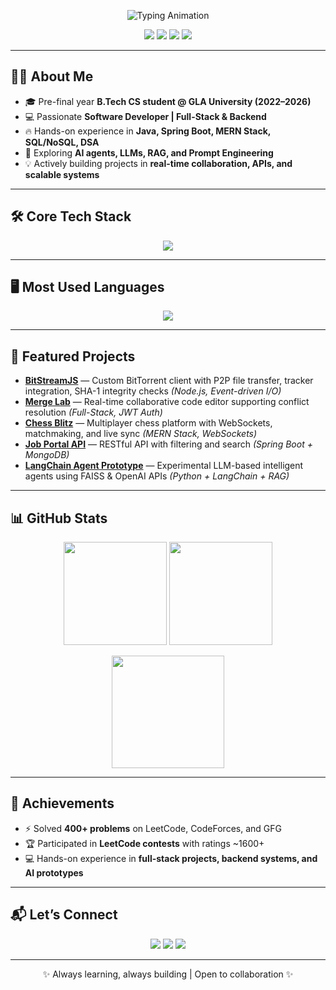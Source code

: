 <!-- Tej Prakash Singh | GitHub Profile README -->

<!-- Animated Intro -->

<p align="center">
  <img src="https://readme-typing-svg.demolab.com?font=Fira+Code&size=26&pause=1000&center=true&vCenter=true&width=600&lines=Hi%2C+I'm+Tej+Prakash+Singh+%F0%9F%91%8B;Software+Developer+%26+Full-Stack+Engineer;Java+%7C+Spring+Boot+%7C+MERN+%7C+AI;Always+Learning+%26+Building" alt="Typing Animation" />
</p>

<!-- Badges -->
<p align="center">
  <a href="mailto:tejgps31@gmail.com"><img src="https://img.shields.io/badge/Email-Contact-red?style=for-the-badge&logo=gmail" /></a>
  <a href="https://www.linkedin.com/in/tejprakashsingh-eng/"><img src="https://img.shields.io/badge/LinkedIn-Connect-blue?style=for-the-badge&logo=linkedin" /></a>
  <a href="https://github.com/Tejprakashsing"><img src="https://img.shields.io/badge/GitHub-Follow-black?style=for-the-badge&logo=github" /></a>
  <a href="https://leetcode.com/u/Tej_prakash_singh/"><img src="https://img.shields.io/badge/LeetCode-Profile-orange?style=for-the-badge&logo=leetcode" /></a>
</p>

---

## 👨‍💻 About Me
- 🎓 Pre-final year **B.Tech CS student @ GLA University (2022–2026)**  
- 💻 Passionate **Software Developer | Full-Stack & Backend**  
- 🔥 Hands-on experience in **Java, Spring Boot, MERN Stack, SQL/NoSQL, DSA**  
- 🌱 Exploring **AI agents, LLMs, RAG, and Prompt Engineering**  
- 💡 Actively building projects in **real-time collaboration, APIs, and scalable systems**  

---

## 🛠️ Core Tech Stack
<p align="center">
  <img src="https://skillicons.dev/icons?i=java,spring,mysql,mongodb,react,nodejs,express,javascript,html,css,git,github,postman,swagger,intellij,vscode,python" />
</p>

---

## 🖥️ Most Used Languages
<p align="center">
  <img src="https://skillicons.dev/icons?i=java,javascript,html,css,python,spring,nodejs" />
</p>

---

## 🚀 Featured Projects
- **[BitStreamJS](https://github.com/Tejprakashsing/Wander-Lust---project)** — Custom BitTorrent client with P2P file transfer, tracker integration, SHA-1 integrity checks *(Node.js, Event-driven I/O)*  
- **[Merge Lab](https://github.com/Tejprakashsing/MergeLab)** — Real-time collaborative code editor supporting conflict resolution *(Full-Stack, JWT Auth)*  
- **[Chess Blitz](https://github.com/Tejprakashsing/Chess-Blitz---project)** — Multiplayer chess platform with WebSockets, matchmaking, and live sync *(MERN Stack, WebSockets)*  
- **[Job Portal API](https://github.com/Tejprakashsing/Job-Portal-API)** — RESTful API with filtering and search *(Spring Boot + MongoDB)*  
- **[LangChain Agent Prototype](#)** — Experimental LLM-based intelligent agents using FAISS & OpenAI APIs *(Python + LangChain + RAG)*  

---

## 📊 GitHub Stats
<p align="center">
  <img src="https://github-readme-stats.vercel.app/api?username=Tejprakashsing&show_icons=true&theme=radical&count_private=true" height="165" />
  <img src="https://github-readme-stats.vercel.app/api/top-langs/?username=Tejprakashsing&layout=compact&theme=radical&hide=css,html" height="165" />
</p>
<p align="center">
  <img src="https://streak-stats.demolab.com?user=Tejprakashsing&theme=radical" height="180" />
</p>

---

## 🏅 Achievements
- ⚡ Solved **400+ problems** on LeetCode, CodeForces, and GFG  
- 🏆 Participated in **LeetCode contests** with ratings ~1600+  
- 💻 Hands-on experience in **full-stack projects, backend systems, and AI prototypes**  

---

## 📬 Let’s Connect
<p align="center">
  <a href="mailto:tejgps31@gmail.com"><img src="https://img.shields.io/badge/Email-Me-red?style=flat&logo=gmail" /></a>
  <a href="https://www.linkedin.com/in/tejprakashsingh-eng/"><img src="https://img.shields.io/badge/LinkedIn-Connect-blue?style=flat&logo=linkedin" /></a>
  <a href="https://github.com/Tejprakashsing"><img src="https://img.shields.io/badge/GitHub-Follow-black?style=flat&logo=github" /></a>
</p>

---

<p align="center">✨ Always learning, always building | Open to collaboration ✨</p>
